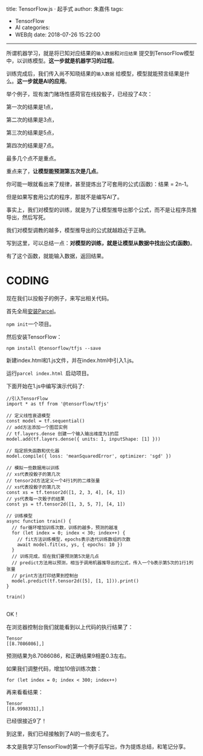 title: TensorFlow.js · 起手式
author: 朱嘉伟
tags:
  - TensorFlow
  - AI
categories:
  - WEB向
date: 2018-07-26 15:22:00
---
所谓机器学习，就是将已知对应结果的`输入数据`和`对应结果` 提交到TensorFlow模型中，以训练模型。**这一步就是机器学习的过程**。

训练完成后，我们传入尚不知晓结果的`输入数据` 给模型，模型就能预言结果是什么。**这一步就是AI的应用**。

举个例子，现有澳门赌场性感荷官在线投骰子，已经投了4次：

第一次的结果是1点，

第二次的结果是3点，

第三次的结果是5点，

第四次的结果是7点。

最多几个点不是重点。

重点来了，**让模型能预测第五次是几点**。

你可能一眼就看出来了规律，甚至提炼出了可套用的公式\(函数\)：结果 = 2n-1。

但是如果写套用公式的程序，那就不是编写AI了。

事实上，我们对模型的训练，就是为了让模型推导出那个公式，而不是让程序员推导出，然后写死。

我们对模型调教的越多，模型推导出的公式就越趋近于正确。

写到这里，可以总结一点：**对模型的训练，就是让模型从数据中找出公式\(函数\)**。

有了这个函数，就能输入数据，返回结果。

# CODING

现在我们以投骰子的例子，来写出相关代码。

首先全局[安装Parcel](https://parceljs.org/getting_started.html)。

`npm init`一个项目。

然后安装TensorFlow：

```
npm install @tensorflow/tfjs --save
```

新建index.html和1.js文件，并在index.html中引入1.js。

运行`parcel index.html `启动项目。

下面开始在1.js中编写演示代码了:

```
//引入TensorFlow
import * as tf from '@tensorflow/tfjs'

// 定义线性衰退模型
const model = tf.sequential()
// add方法添加一个图层实例
// tf.layers.dense 创建一个输入输出维度为1的层
model.add(tf.layers.dense({ units: 1, inputShape: [1] }))

// 指定损失函数和优化器
model.compile({ loss: 'meanSquaredError', optimizer: 'sgd' })

// 模拟一些数据用以训练
// xs代表投骰子的第几次
// tensor2d方法定义一个4行1列的二维张量
// xs代表投骰子的第几次
const xs = tf.tensor2d([1, 2, 3, 4], [4, 1])
// ys代表每一次骰子的结果
const ys = tf.tensor2d([1, 3, 5, 7], [4, 1])

// 训练模型
async function train() {
  // for循环增加训练次数，训练的越多，预测的越准
  for (let index = 0; index < 30; index++) {
    // fit方法训练模型，epochs表示迭代训练数组的次数
    await model.fit(xs, ys, { epochs: 10 })
  }
  // 训练完成，现在我们要预测第5次是几点
  // predict方法用以预测，相当于调用机器推导出的公式，传入一个b表示第5次的1行1列张量
  // print方法打印结果到控制台
  model.predict(tf.tensor2d([5], [1, 1])).print()
}

train()


```

OK！

在浏览器控制台我们就能看到以上代码的执行结果了：

```
Tensor
[[8.7086086],]
```

预测结果为8.7086086，和正确结果9相差0.3左右。

如果我们调整代码，增加10倍训练次数：

```
for (let index = 0; index < 300; index++)
```

再来看看结果：

```
Tensor
[[8.9998331],]
```

已经很接近9了！



到这里，我们已经接触到了AI的一些皮毛了。

本文是我学习TensorFlow的第一个例子后写出，作为提炼总结，和笔记分享。



